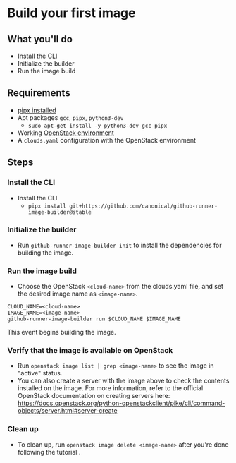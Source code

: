 # Build your first image

## What you'll do

- Install the CLI
- Initialize the builder
- Run the image build

## Requirements

- [pipx installed](https://pipx.pypa.io/stable/installation/)
- Apt packages `gcc`, `pipx`, `python3-dev`
  - `sudo apt-get install -y python3-dev gcc pipx`
- Working [OpenStack environment](https://microstack.run/docs/single-node)
- A `clouds.yaml` configuration with the OpenStack environment

## Steps

### Install the CLI

- Install the CLI
  - `pipx install git+https://github.com/canonical/github-runner-image-builder@stable`

### Initialize the builder

- Run `github-runner-image-builder init` to install the dependencies for building the image.

### Run the image build

- Choose the OpenStack `<cloud-name>` from the clouds.yaml file, and set the desired image name as `<image-name>`.
```
CLOUD_NAME=<cloud-name>
IMAGE_NAME=<image-name>
github-runner-image-builder run $CLOUD_NAME $IMAGE_NAME
```

This event begins building the image.

### Verify that the image is available on OpenStack

- Run `openstack image list | grep <image-name>` to see the image in "active" status.
- You can also create a server with the image above to check the contents installed on the image.
For more information, refer to the official OpenStack documentation on creating servers here:
https://docs.openstack.org/python-openstackclient/pike/cli/command-objects/server.html#server-create

### Clean up

- To clean up, run `openstack image delete <image-name>` after you're done following the tutorial .
